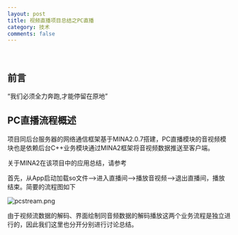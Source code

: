 ```yaml
---
layout: post
title: 视频直播项目总结之PC直播
category: 技术
comments: false
---
```


<br/>

## 前言 ##

“我们必须全力奔跑,才能停留在原地”

## PC直播流程概述 ##

项目同后台服务器的网络通信框架基于MINA2.0.7搭建，PC直播模块的音视频模块也是依赖后台C++业务模块通过MINA2框架将音视频数据推送至客户端。

关于MINA2在该项目中的应用总结，请参考

首先，从App启动加载so文件-->进入直播间-->播放音视频-->退出直播间，播放结束。简要的流程图如下

![pcstream.png](https://hkercn.github.io/blog/images/pcstream.png)

由于视频流数据的解码、界面绘制同音频数据的解码播放这两个业务流程是独立进行的，因此我们这里也分开分别进行讨论总结。
